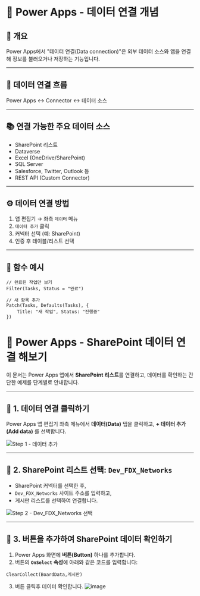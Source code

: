 # 🔌 Power Apps - 데이터 연결 개념

## 📌 개요
Power Apps에서 "데이터 연결(Data connection)"은 외부 데이터 소스와 앱을 연결해 정보를 불러오거나 저장하는 기능입니다.

---

## 🔗 데이터 연결 흐름

Power Apps ↔ Connector ↔ 데이터 소스

---

## 📚 연결 가능한 주요 데이터 소스

- SharePoint 리스트
- Dataverse
- Excel (OneDrive/SharePoint)
- SQL Server
- Salesforce, Twitter, Outlook 등
- REST API (Custom Connector)

---

## ⚙️ 데이터 연결 방법

1. 앱 편집기 → 좌측 `데이터` 메뉴
2. `데이터 추가` 클릭
3. 커넥터 선택 (예: SharePoint)
4. 인증 후 테이블/리스트 선택

---

## 🧪 함수 예시

```powerfx
// 완료된 작업만 보기
Filter(Tasks, Status = "완료")

// 새 항목 추가
Patch(Tasks, Defaults(Tasks), {
    Title: "새 작업", Status: "진행중"
})
```

# 🧩 Power Apps - SharePoint 데이터 연결 해보기

이 문서는 Power Apps 앱에서 **SharePoint 리스트**를 연결하고, 데이터를 확인하는 간단한 예제를 단계별로 안내합니다.

---

## 🔹 1. 데이터 연결 클릭하기

Power Apps 앱 편집기 좌측 메뉴에서 **데이터(Data)** 탭을 클릭하고, **+ 데이터 추가(Add data)** 를 선택합니다.

![Step 1 - 데이터 추가](https://github.com/user-attachments/assets/c5ca0a82-c22d-4e0a-a159-529a7807d37b)

---

## 🔹 2. SharePoint 리스트 선택: `Dev_FDX_Networks`

- SharePoint 커넥터를 선택한 후,
- `Dev_FDX_Networks` 사이트 주소를 입력하고,
- 게시판 리스트를 선택하여 연결합니다.

![Step 2 - Dev_FDX_Networks 선택](https://github.com/user-attachments/assets/1df8c3f0-19a3-432e-910f-fc7d74a316ee)

---

## 🔹 3. 버튼을 추가하여 SharePoint 데이터 확인하기

1. Power Apps 화면에 **버튼(Button)** 하나를 추가합니다.
2. 버튼의 **`OnSelect` 속성**에 아래와 같은 코드를 입력합니다:

```powerfx
ClearCollect(BoardData,게시판)
```
3. 버튼 클릭후 데이터 확인합니다.
   ![image](https://github.com/user-attachments/assets/e6feea30-e0a8-465e-b843-d0607352e01a)
